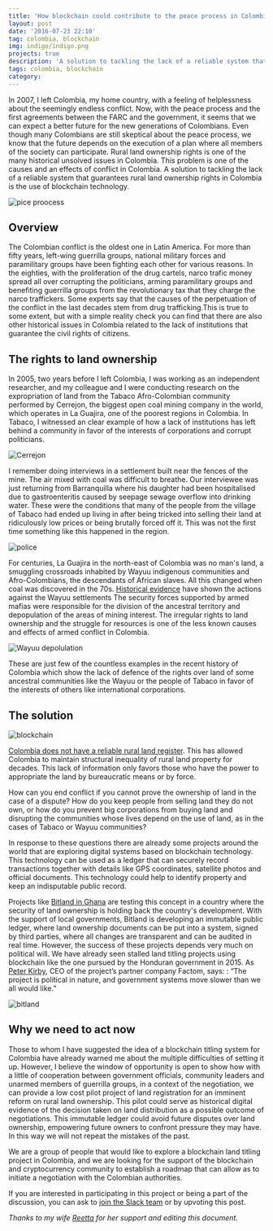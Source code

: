 ```yaml
---
title: 'How blockchain could contribute to the peace process in Colombia'
layout: post
date: '2016-07-23 22:10'
tag: colombia, blockchain
img: indigo/indigo.png
projects: true
description: 'A solution to tackling the lack of a reliable system that guarantees rural land ownership rights in Colombia is the use of blockchain technology'
tags: colombia, blockchain
category: 
---
```


In 2007, I left Colombia, my home country, with a feeling of helplessness about the seemingly endless conflict. Now, with the peace process and the first agreements between the FARC and the government, it seems that we can expect a better future for the new generations of Colombians. Even though many Colombians are still skeptical about the peace process, we know that the future depends on the execution of a plan where all members of the society can participate. Rural land ownership rights is one of the many historical unsolved issues in Colombia. This problem is one of the causes and an effects of conflict in Colombia.  A solution to tackling the lack of a reliable system that guarantees rural land ownership rights in Colombia is the use of blockchain technology.

![pice proocess ](http://colombiapeace.org/files/images/160623_firma.jpg "pice proocess ")

## Overview 

The Colombian conflict is the oldest one in Latin America. For more than fifty years, left-wing guerrilla groups, national military forces and paramilitary groups have been fighting each other for various reasons. In the eighties, with the proliferation of the drug cartels, narco trafic money spread all over corrupting the politicians, arming paramilitary groups and benefiting guerrilla groups from the revolutionary tax that they charge the narco traffickers. Some experts say that the causes of the perpetuation of the conflict  in the last decades stem from drug trafficking.This is true to some extent, but with a simple reality check you can find that there are also other historical issues in Colombia related to the lack of institutions that guarantee the civil rights of citizens. 

## The rights to land ownership

In 2005, two years before I left Colombia, I was working as an independent researcher, and my colleague and I were conducting research on the expropriation of land from the Tabaco Afro-Colombian community performed by Cerrejon, the biggest open coal mining company in the world, which operates in La Guajira, one of the poorest regions in Colombia. In Tabaco, I witnessed an clear example of how a lack of institutions has left behind a community in favor of the interests of corporations and corrupt politicians. 

![Cerrejon](http://4.bp.blogspot.com/-8vzlurKHQCE/VRGNI26NC7I/AAAAAAAAgIY/rI_50Nx6kCU/s1600/53194808.jpg)

I remember doing interviews in a settlement built near the fences of the mine. The air mixed with coal was difficult to breathe. Our interviewee was just returning from Barranquilla where his daughter had been hospitalised due to gastroenteritis caused by seepage sewage overflow into drinking water. These were the conditions that many of the people from the village of Tabaco had ended up living in after being tricked into selling their land at ridiculously low prices or being brutally forced off it. This was not the first time something like this happened in the region. 

![police](http://londonminingnetwork.org/wp-content/uploads/2016/02/Roche-eviction-24-Feb-2016.jpg)

For centuries, La Guajira in the north-east of Colombia was no man's land, a smuggling crossroads inhabited by Wayuu indigenous communities and Afro-Colombians, the descendants of African slaves. All this changed when coal was discovered in the 70s. [Historical evidence](http://www.verdadabierta.com/victimas-seccion/organizaciones/5913-la-incursion-paramilitar-casi-acaba-con-los-wayuu.) have shown the actions against the Wayuu settlements  The security forces supported by armed mafias were responsible for the division of the ancestral territory and depopulation of the areas of mining interest. The irregular rights to land ownership and the struggle for resources is one of the less known causes and effects of armed conflict in Colombia.

![Wayuu depolulation](http://www.centrodememoriahistorica.gov.co/images/stories/internas/elregreso-pelicula-portete.jpg)

These are just few of the countless examples in the recent history of Colombia which show the lack of defence of the rights over land of some ancestral communities like the Wayuu or the people of Tabaco in favor of the interests of others like international corporations.

## The solution

![blockchain](http://dcebrief.com/wp-content/uploads/2015/10/28554636_l.jpg)

[Colombia does not have a reliable rural land register](http://www.igac.gov.co/wps/wcm/connect/8beae7804dc8d75abb1efb36b39898f6/1_notas_sobre_la_evolucion_historica_con_cubierta_1.pdf?MOD=AJPERES). This has allowed Colombia to maintain structural inequality of rural land property for decades. This lack of information only favors those who have the power to appropriate the land by bureaucratic means or by force. 

How can you end conflict if you cannot prove the ownership of land in the case of a dispute? How do you keep people from selling land they do not own, or how do you prevent big corporations from buying land and disrupting the communities whose lives depend on the use of land, as in the cases of Tabaco or Wayuu communities?

In response to these questions there are already some projects around the world that are exploring digital systems based on blockchain technology. This technology can be used as a ledger that can securely record transactions together with details like GPS coordinates, satellite photos and official documents. This technology could help to identify property and keep an indisputable public record. 



Projects like [Bitland in Ghana](https://www.youtube.com/watch?v=C8vNygQqV-k)  are testing this concept in a country where the security of land ownership is holding back the country's development. With the support of local governments, Bitland is developing an immutable public ledger, where land ownership documents can be put into a system, signed by third parties,  where all changes are transparent and can be audited in real time. However, the success of these projects depends very much on polítical will. We have already seen stalled land titling projects using blockchain like the one pursued by the Honduran government in 2015.  As [Peter Kirby](https://www.factom.com/a-humble-update-on-the-honduras-title-project/), CEO of the project’s partner company Factom, says:  : “The project is political in nature, and government systems move slower than we all would like.” 

![bitland](https://encrypted-tbn0.gstatic.com/images?q=tbn:ANd9GcTn-QNkKnshZzVckwmSvgUgV5nxVKHtFJrg_ETbKi6TjOALuc93zw)


## Why we need to act now

Those to whom  I have suggested the idea of a blockchain titling system for Colombia have already warned me about the multiple difficulties of setting it up. However, I believe the window of opportunity is open to show how with a little of cooperation between government officials, community leaders and unarmed members of guerrilla groups, in a context of the negotiation, we can provide a low cost pilot project of land registration for an imminent reform on rural land ownership. This pilot could serve as  historical digital evidence of the decision taken on land distribution as a possible outcome of negotiations. This immutable ledger could avoid future disputes over land ownership, empowering future owners to confront pressure they may have. In this way we will not repeat the mistakes of the past.

We are a group of people that would like to explore a blockchain land titling project  in Colombia, and we are looking for the support of the blockchain and cryptocurrency community to establish a roadmap that can allow as to initiate a negotiation with the Colombian authorities.

If you are interested in participating in this project or being a part of the discussion, you can ask to [join the Slack team](https://jpcorrea.typeform.com/to/cWN32T) or by upvoting this post. 


*Thanks to my wife [Reetta](https://www.linkedin.com/in/reettas) for her support and editing this document.*

